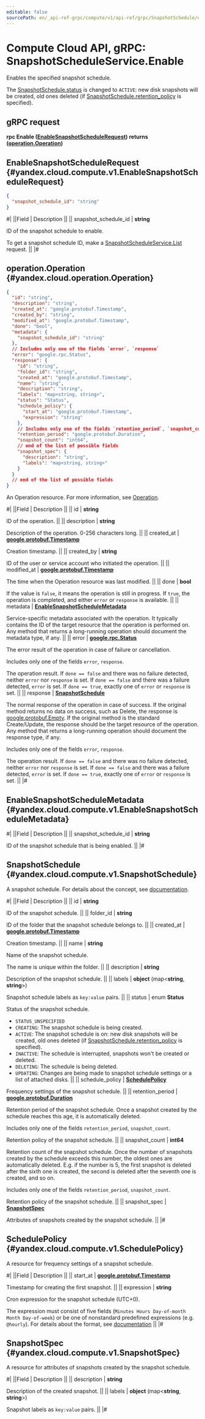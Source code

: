 ```yaml
---
editable: false
sourcePath: en/_api-ref-grpc/compute/v1/api-ref/grpc/SnapshotSchedule/enable.md
---
```


# Compute Cloud API, gRPC: SnapshotScheduleService.Enable

Enables the specified snapshot schedule.

The [SnapshotSchedule.status](#yandex.cloud.compute.v1.SnapshotSchedule) is changed to `ACTIVE`: new disk snapshots will be created, old ones deleted
(if [SnapshotSchedule.retention_policy](/docs/compute/api-ref/grpc/Disk/listSnapshotSchedules#yandex.cloud.compute.v1.SnapshotSchedule.retention_policy) is specified).

## gRPC request

**rpc Enable ([EnableSnapshotScheduleRequest](#yandex.cloud.compute.v1.EnableSnapshotScheduleRequest)) returns ([operation.Operation](#yandex.cloud.operation.Operation))**

## EnableSnapshotScheduleRequest {#yandex.cloud.compute.v1.EnableSnapshotScheduleRequest}

```json
{
  "snapshot_schedule_id": "string"
}
```

#|
||Field | Description ||
|| snapshot_schedule_id | **string**

ID of the snapshot schedule to enable.

To get a snapshot schedule ID, make a [SnapshotScheduleService.List](/docs/compute/api-ref/grpc/SnapshotSchedule/list#List) request. ||
|#

## operation.Operation {#yandex.cloud.operation.Operation}

```json
{
  "id": "string",
  "description": "string",
  "created_at": "google.protobuf.Timestamp",
  "created_by": "string",
  "modified_at": "google.protobuf.Timestamp",
  "done": "bool",
  "metadata": {
    "snapshot_schedule_id": "string"
  },
  // Includes only one of the fields `error`, `response`
  "error": "google.rpc.Status",
  "response": {
    "id": "string",
    "folder_id": "string",
    "created_at": "google.protobuf.Timestamp",
    "name": "string",
    "description": "string",
    "labels": "map<string, string>",
    "status": "Status",
    "schedule_policy": {
      "start_at": "google.protobuf.Timestamp",
      "expression": "string"
    },
    // Includes only one of the fields `retention_period`, `snapshot_count`
    "retention_period": "google.protobuf.Duration",
    "snapshot_count": "int64",
    // end of the list of possible fields
    "snapshot_spec": {
      "description": "string",
      "labels": "map<string, string>"
    }
  }
  // end of the list of possible fields
}
```

An Operation resource. For more information, see [Operation](/docs/api-design-guide/concepts/operation).

#|
||Field | Description ||
|| id | **string**

ID of the operation. ||
|| description | **string**

Description of the operation. 0-256 characters long. ||
|| created_at | **[google.protobuf.Timestamp](https://developers.google.com/protocol-buffers/docs/reference/google.protobuf#timestamp)**

Creation timestamp. ||
|| created_by | **string**

ID of the user or service account who initiated the operation. ||
|| modified_at | **[google.protobuf.Timestamp](https://developers.google.com/protocol-buffers/docs/reference/google.protobuf#timestamp)**

The time when the Operation resource was last modified. ||
|| done | **bool**

If the value is `false`, it means the operation is still in progress.
If `true`, the operation is completed, and either `error` or `response` is available. ||
|| metadata | **[EnableSnapshotScheduleMetadata](#yandex.cloud.compute.v1.EnableSnapshotScheduleMetadata)**

Service-specific metadata associated with the operation.
It typically contains the ID of the target resource that the operation is performed on.
Any method that returns a long-running operation should document the metadata type, if any. ||
|| error | **[google.rpc.Status](https://cloud.google.com/tasks/docs/reference/rpc/google.rpc#status)**

The error result of the operation in case of failure or cancellation.

Includes only one of the fields `error`, `response`.

The operation result.
If `done == false` and there was no failure detected, neither `error` nor `response` is set.
If `done == false` and there was a failure detected, `error` is set.
If `done == true`, exactly one of `error` or `response` is set. ||
|| response | **[SnapshotSchedule](#yandex.cloud.compute.v1.SnapshotSchedule)**

The normal response of the operation in case of success.
If the original method returns no data on success, such as Delete,
the response is [google.protobuf.Empty](https://developers.google.com/protocol-buffers/docs/reference/google.protobuf#google.protobuf.Empty).
If the original method is the standard Create/Update,
the response should be the target resource of the operation.
Any method that returns a long-running operation should document the response type, if any.

Includes only one of the fields `error`, `response`.

The operation result.
If `done == false` and there was no failure detected, neither `error` nor `response` is set.
If `done == false` and there was a failure detected, `error` is set.
If `done == true`, exactly one of `error` or `response` is set. ||
|#

## EnableSnapshotScheduleMetadata {#yandex.cloud.compute.v1.EnableSnapshotScheduleMetadata}

#|
||Field | Description ||
|| snapshot_schedule_id | **string**

ID of the snapshot schedule that is being enabled. ||
|#

## SnapshotSchedule {#yandex.cloud.compute.v1.SnapshotSchedule}

A snapshot schedule. For details about the concept, see [documentation](/docs/compute/concepts/snapshot-schedule).

#|
||Field | Description ||
|| id | **string**

ID of the snapshot schedule. ||
|| folder_id | **string**

ID of the folder that the snapshot schedule belongs to. ||
|| created_at | **[google.protobuf.Timestamp](https://developers.google.com/protocol-buffers/docs/reference/google.protobuf#timestamp)**

Creation timestamp. ||
|| name | **string**

Name of the snapshot schedule.

The name is unique within the folder. ||
|| description | **string**

Description of the snapshot schedule. ||
|| labels | **object** (map<**string**, **string**>)

Snapshot schedule labels as `key:value` pairs. ||
|| status | enum **Status**

Status of the snapshot schedule.

- `STATUS_UNSPECIFIED`
- `CREATING`: The snapshot schedule is being created.
- `ACTIVE`: The snapshot schedule is on: new disk snapshots will be created, old ones deleted
(if [SnapshotSchedule.retention_policy](/docs/compute/api-ref/grpc/Disk/listSnapshotSchedules#yandex.cloud.compute.v1.SnapshotSchedule.retention_policy) is specified).
- `INACTIVE`: The schedule is interrupted, snapshots won't be created or deleted.
- `DELETING`: The schedule is being deleted.
- `UPDATING`: Changes are being made to snapshot schedule settings or a list of attached disks. ||
|| schedule_policy | **[SchedulePolicy](#yandex.cloud.compute.v1.SchedulePolicy)**

Frequency settings of the snapshot schedule. ||
|| retention_period | **[google.protobuf.Duration](https://developers.google.com/protocol-buffers/docs/reference/csharp/class/google/protobuf/well-known-types/duration)**

Retention period of the snapshot schedule. Once a snapshot created by the schedule reaches this age, it is
automatically deleted.

Includes only one of the fields `retention_period`, `snapshot_count`.

Retention policy of the snapshot schedule. ||
|| snapshot_count | **int64**

Retention count of the snapshot schedule. Once the number of snapshots created by the schedule exceeds this
number, the oldest ones are automatically deleted. E.g. if the number is 5, the first snapshot is deleted
after the sixth one is created, the second is deleted after the seventh one is created, and so on.

Includes only one of the fields `retention_period`, `snapshot_count`.

Retention policy of the snapshot schedule. ||
|| snapshot_spec | **[SnapshotSpec](#yandex.cloud.compute.v1.SnapshotSpec)**

Attributes of snapshots created by the snapshot schedule. ||
|#

## SchedulePolicy {#yandex.cloud.compute.v1.SchedulePolicy}

A resource for frequency settings of a snapshot schedule.

#|
||Field | Description ||
|| start_at | **[google.protobuf.Timestamp](https://developers.google.com/protocol-buffers/docs/reference/google.protobuf#timestamp)**

Timestamp for creating the first snapshot. ||
|| expression | **string**

Cron expression for the snapshot schedule (UTC+0).

The expression must consist of five fields (`Minutes Hours Day-of-month Month Day-of-week`) or be one of
nonstandard predefined expressions (e.g. `@hourly`). For details about the format,
see [documentation](/docs/compute/concepts/snapshot-schedule#cron) ||
|#

## SnapshotSpec {#yandex.cloud.compute.v1.SnapshotSpec}

A resource for attributes of snapshots created by the snapshot schedule.

#|
||Field | Description ||
|| description | **string**

Description of the created snapshot. ||
|| labels | **object** (map<**string**, **string**>)

Snapshot labels as `key:value` pairs. ||
|#